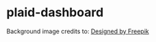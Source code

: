 # plaid-dashboard

Background image credits to: <a href="http://www.freepik.com">Designed by Freepik</a>
